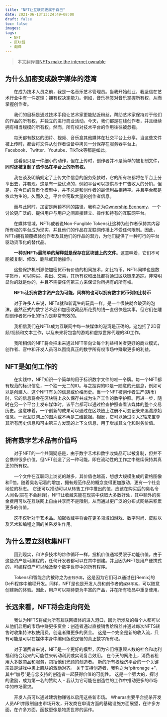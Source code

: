 ```yaml
---
title: "NFT让互联网更属于自己"
date: 2021-06-13T13:24:49+08:00
draft: false
toc: false
images:
tags: 
  - NFT
  - 区块链
  - 翻译
---
```


> 本文翻译自[NFTs make the internet ownable](https://variant.mirror.xyz/T8kdtZRIgy_srXB5B06L8vBqFHYlEBcv6ae2zR6Y_eo)

## 为什么加密变成数字媒体的港湾
&#8195;&#8195;在成为技术人员之前，我是一名音乐艺术管理员。当我开始创业，我坚信在艺术行业中有一件定理：拥有权决定能力。例如，音乐标签对音乐掌握所有权，从而掌握创作者。

&#8195;&#8195;我们的目标是通过技术手段让艺术家更能贴近粉丝，帮助艺术家保持对于他们的作品的所有权，并独立的进行商业活动。今天，我们都是在线创作者，并且继续拥有相当规模的所有权。然而，所有权对技术平台的作用往往被忽视。

&#8195;&#8195;每天都有数亿的图片、视频、音乐盒其他媒体在社交平台上分享。当这些文件被上传时，都会将文件从创作者设备中拷贝一分保存在服务器平台上，Facebook、Twitter、Youtube、TikTok等都是如此。

&#8195;&#8195;这看似只是一件细小的动作，但在上传时，创作者并不是简单的被复制文件，__同时还被复制了该作品在平台上的所有权。__

&#8195;&#8195;我在谈及明确规定了上传文件信息的服务条款时，它的所有权都将在平台上分享出去，并套现。这是有一些优点的，例如平台可以提供基于广告收入的分销。但是，在今日的货币化模型中，并不总是和创作者的最佳利益相持平。并且平台都是依此为生的。久而久之，平台会窃取大量的创作者信息。

&#8195;&#8195;而与此同时，加密是解锁不同的路径，我称之为[Ownership Economy](https://variant.fund/the-ownership-economy-crypto-and-consumer-software/)，一个讨论更广泛的、提供用户与用户之间直接建立、操作和持有的互联网平台。

&#8195;&#8195;在媒体领域，NFTs或者说Non-Fungible Tokens让这种为创作者保持其内容所有权的平台成为现实，并且他们的作品在互联网传播上不受任何限制。因此，NFTs拥有颠覆媒体创作者及其他们的作品的潜力，为他们提供了一种可行的平台驱动货币化的替代品。

&#8195;&#8195;__一种对NFTs最简单的解释就是保存在区块链上的文件__。这意味着，它们不可能被复制、修改、删除或其他操作。

&#8195;&#8195;这些保护机制源使加密货币有价值的相同技术，如比特币。NFTs同样也是数字货币，可以购买、卖出、交易，其所有权和出处都将通过区块链来追踪。非常明显你的就是你的，并且不需要任何第三方来保证你所拥有的所有权。

&#8195;&#8195;__NFTs让拥有数字资产变为可能，同样的也可以拥有数字货币例如比特币__

&#8195;&#8195;对于许多人来说，NFTs就和新诞生的玩具一样，是一个很快就会破灭的泡沫。虽然正式的数字艺术品和加密收藏品所花费的钱一直很快是实事，但它们在雕刻创作者货币化的行为是非常有效的。

&#8195;&#8195;我相信我们在NFTs成为互联网中每一块媒体的港湾是正确的。这包括了2D音频/视频和文本工作，以及未来将包含的游戏和虚拟世界代理的3D工作。

&#8195;&#8195;我所相信的NFT将会把未来通过NFT带向让每个利益相关者更好的商业模式，创作者、官中和开发人员可以围绕真正的数字所有权市场中赚取更多的利益。

## NFT是如何工作的

&#8195;&#8195;在实践中，NFT知识一个简单的用于标识数字文件的唯一令牌。每一个NFT都有规范的标识信息，一个独一无二的ID。与之挂钩的ID是一随意的元信息，例如可以是创建人、这个NFT有关的信息或价格历史。当一个NFT被创作者生产(铸币)时，它的信息将会在区块链上永久保存并成为生产工作的数字护照。再进一步，随时在另一个平台上发布媒体时，该平台都可以通过检查护照查看该媒体的整个交易历史。这意味着，一个创新的成果可以通过在区块链上注册不可变记录来追溯原始信息。一张互联网上的图片或不再是二维数据。相反，它可以通过引入Z轴来宝尊其所有历史信息和可由第三方发现的上下文信息，用于增加其文化和财务价值。

## 拥有数字艺术品有价值吗
&#8195;&#8195;对于NFT的一个共同疑惑是，由于数字艺术和数字收集品可以被复制，但并不会携带很多价值。但NFT创造了另一种可能，即在流动性的工作之中继续保持其真正的所有权。

&#8195;&#8195;一个文件在互联网上浏览的越多，其价值也越高，想想大规模生成的霍格图像和T恤。随着臭名昭着的增加，拥有规范作品的概念变得更加激动，更有一个社会地位的标志。 它还可以推动可以从转售工作中推出的值，应该在购买后的臭名令人闻名(实在不会翻译)。NFT让收藏夹能在现实中获取大多数好处，其中额外的奖金费用可以在互联网上自由共享而不是限制，从而通过更广泛的分布式网络来积累更多的价值。

&#8195;&#8195;这不仅针对于艺术品。加密收藏平将会在更多领域如游戏、数字时尚、皮肤以及艺术和编程之间的关系发生作用。

## 为什么要立刻收集NFT
&#8195;&#8195;回到现实，和许多技术的炒作循环一样，投机价值通常受限于功能价值。由于这些资产是可编程的，任何开发者都可以在其中创建。并且因为NFT是用户便携式的，可编程资产可以触及整个数字世界中的所有程序。

&#8195;&#8195;Tokens和智能合约被称之为`金钱乐高`，这是因为它们可以通过在[Remix]的DeFi程序中编程开发。同样，NFT是也是开发人员和创作者的`媒体乐高`，可以随意创建新的体验。因此，用户可以期待更为丰富的产品，并在所有物品中重复使用。

## 长远来看，NFT将会走向何处

&#8195;&#8195;我认为NFTS将成为所有互联网媒体的进入港口，因为所涉及的每个人都可以从他们启用的市场中赚更多资金：创造者通过直接销售给粉丝并通过每次NFTS转售时收集特许权使用费，创造者赚更多的资金。 这是一个完全是新的收入流，只有可能是可以在媒体本身中编码版税逻辑的真正数字所有权。

&#8195;&#8195;对于消费者来说，NFT是一个更好的模型，因为它们将惠顾人数的社会和功利福利结合起来的可能性来转动利润或实现复合效用。 在今天的网络上，消费者租用大多数商品和服务，包括他们光顾的创造者。 新的所有权经济平台的一个关键宗旨是游戏中患上肌肤的激励对齐。 关于支持创造者，我称之为“pitronage +”，其中“加号”是与您支持的创造者一起获得价值的可能性。 这是一个强大的，探讨的激励，成为第一名的赞助人 - 我认为它可能在创造性的工作中推动更多的市场中的市场需求。

&#8195;&#8195;开发人员可以通过建筑物赚钱以启用这些新市场。 Wheras主要平台扼杀开发人员API并限制自由市场开发，开发商在申请方面的基础设施方面展望，在许多方面，在许多方面，函数更像是物质世界的运作。